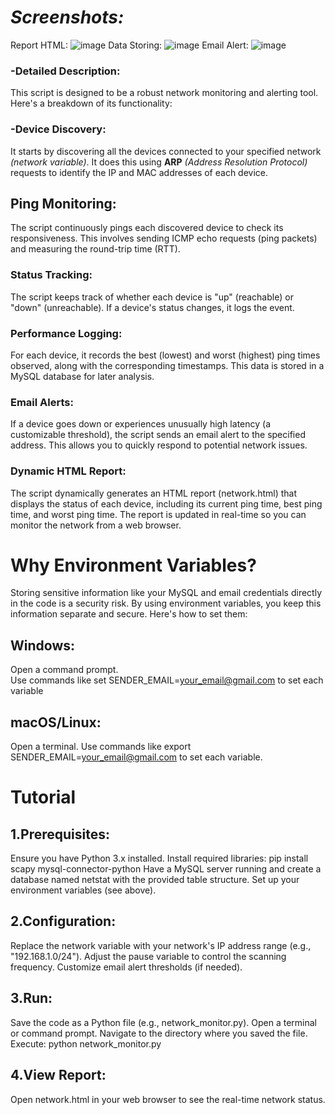 # *Screenshots:*
Report HTML:
![image](https://github.com/user-attachments/assets/9ca1bdff-04c1-4d1e-8a99-7424cdbad0d8)
Data Storing:
![image](https://github.com/user-attachments/assets/d089a664-53b7-4147-95e0-6bf8d9270665)
Email Alert:
![image](https://github.com/user-attachments/assets/e47bf568-3b78-4bd5-86d3-c75852c193e3)






### -Detailed Description:
This script is designed to be a robust network monitoring and alerting tool. Here's a breakdown of its functionality:
### -Device Discovery:
It starts by discovering all the devices connected to your specified network *(network variable)*. It does this using **ARP** *(Address Resolution Protocol)* requests to identify the IP and MAC addresses of each device.
## Ping Monitoring:
The script continuously pings each discovered device to check its responsiveness. This involves sending ICMP echo requests (ping packets) and measuring the round-trip time (RTT).
### Status Tracking:
The script keeps track of whether each device is "up" (reachable) or "down" (unreachable). If a device's status changes, it logs the event.
### Performance Logging:
For each device, it records the best (lowest) and worst (highest) ping times observed, along with the corresponding timestamps. This data is stored in a MySQL database for later analysis.
### Email Alerts:
If a device goes down or experiences unusually high latency (a customizable threshold), the script sends an email alert to the specified address. This allows you to quickly respond to potential network issues.
### Dynamic HTML Report:
The script dynamically generates an HTML report (network.html) that displays the status of each device, including its current ping time, best ping time, and worst ping time. The report is updated in real-time so you can monitor the network from a web browser.
# Why Environment Variables?
Storing sensitive information like your MySQL and email credentials directly in the code is a security risk. By using environment variables, you keep this information separate and secure. Here's how to set them:
## Windows:
Open a command prompt.<br>
Use commands like set SENDER_EMAIL=your_email@gmail.com to set each variable
## macOS/Linux:
Open a terminal.
Use commands like export SENDER_EMAIL=your_email@gmail.com to set each variable.
# Tutorial
## 1.Prerequisites:
Ensure you have Python 3.x installed.
Install required libraries: pip install scapy mysql-connector-python
Have a MySQL server running and create a database named netstat with the provided table structure.
Set up your environment variables (see above).
## 2.Configuration:
Replace the network variable with your network's IP address range (e.g., "192.168.1.0/24").
Adjust the pause variable to control the scanning frequency.
Customize email alert thresholds (if needed).
## 3.Run:
Save the code as a Python file (e.g., network_monitor.py).
Open a terminal or command prompt.
Navigate to the directory where you saved the file.
Execute: python network_monitor.py
## 4.View Report:
Open network.html in your web browser to see the real-time network status.











